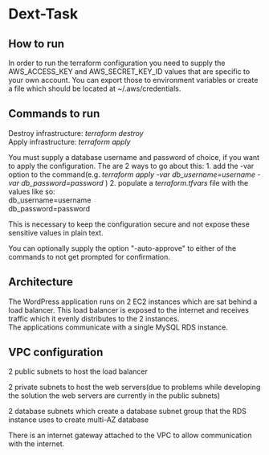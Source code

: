 # Dext-Task  
## How to run  

In order to run the terraform configuration you need to supply the AWS_ACCESS_KEY and AWS_SECRET_KEY_ID values that are specific to your own account. You can export those to environment variables or create a file which should be located at ~/.aws/credentials.

## Commands to run  

Destroy infrastructure: *terraform destroy*  
Apply infrastructure: *terraform apply*  

You must supply a database username and password of choice, if you want to apply the configuration. The are 2 ways to go about this:
    1. add the -var option to the command(e.g. *terraform apply -var db_username=username -var db_password=password* )
    2. populate a *terraform.tfvars* file with the values like so:  
    db_username=username  
    db_password=password  
                 
                 
This is necessary to keep the configuration secure and not expose these sensitive values in plain text.                                                     


You can optionally supply the option "-auto-approve" to either of the commands to not get prompted for confirmation.

## Architecture  

The WordPress application runs on 2 EC2 instances which are sat behind a load balancer. This load balancer is exposed to the internet and receives traffic which it evenly distributes to the 2 instances.  
The applications communicate with a single MySQL RDS instance.

## VPC configuration  

2 public subnets to host the load balancer  

2 private subnets to host the web servers(due to problems while developing the solution the web servers are currently in the public subnets)  

2 database subnets which create a database subnet group that the RDS instance uses to create multi-AZ database  

There is an internet gateway attached to the VPC to allow communication with the internet.
